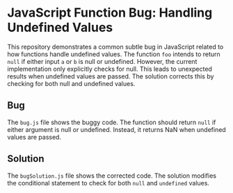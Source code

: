 # JavaScript Function Bug: Handling Undefined Values

This repository demonstrates a common subtle bug in JavaScript related to how functions handle undefined values. The function `foo` intends to return `null` if either input `a` or `b` is null or undefined. However, the current implementation only explicitly checks for null.  This leads to unexpected results when undefined values are passed.  The solution corrects this by checking for both null and undefined values.

## Bug
The `bug.js` file shows the buggy code.  The function should return `null` if either argument is null or undefined. Instead, it returns NaN when undefined values are passed.

## Solution
The `bugSolution.js` file shows the corrected code. The solution modifies the conditional statement to check for both `null` and `undefined` values.